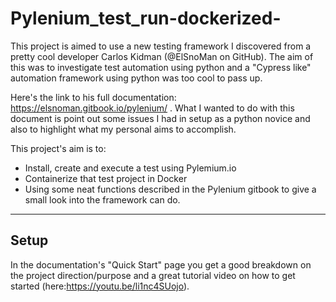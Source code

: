 # Pylenium_test_run-dockerized-

This project is aimed to use a new testing framework I discovered from a pretty cool developer Carlos Kidman (@ElSnoMan on GitHub).  The aim of this was to investigate test automation using python and a "Cypress like" automation framework using python was too cool to pass up. 

Here's the link to his full documentation: https://elsnoman.gitbook.io/pylenium/ . What I wanted to do with this document is point out some issues I had in setup as a python novice and also to highlight what my personal aims to accomplish.

This project's aim is to:

- Install, create and execute a test using Pylemium.io 
- Containerize that test project in Docker
- Using some neat functions described in the Pylenium gitbook to give a small look into the framework can do.

---
Setup 
---

In the documentation's "Quick Start" page you get a good breakdown on the project direction/purpose and a great tutorial video on how to get started (here:https://youtu.be/li1nc4SUojo). 

